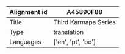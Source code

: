 |Alignment id | A45890F88
| --- | --- 
|Title | Third Karmapa Series 
|Type | translation
|Languages | ['en', 'pt', 'bo']